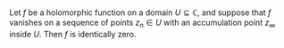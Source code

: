 Let $f$ be a holomorphic function on a domain $U\subseteq \mathbb{C}$, and 
suppose that $f$ vanishes on a sequence of points $z_n \in U$ with an
accumulation point $z_{\infty}$ inside $U$. Then $f$ is identically zero.
